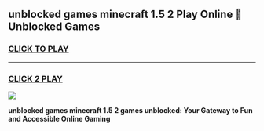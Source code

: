 
## unblocked games minecraft 1.5 2 Play Online 👋 Unblocked Games
<h3>
<a href="https://premium.freeplayer.one?title=unblocked_games_minecraft_1.5_2&ref=19F">CLICK TO PLAY</a></h3>
<hr>

<h3>
<a href="https://premium.freeplayer.one?title=unblocked_games_minecraft_1.5_2&ref=19F">CLICK 2 PLAY</a>
  
</h3>

<a href="https://premium.freeplayer.one?title=unblocked_games_minecraft_1.5_2&ref=19F"><img src="https://clearcache.store/games.png"></a>


**unblocked games minecraft 1.5 2 games unblocked: Your Gateway to Fun and Accessible Online Gaming**
